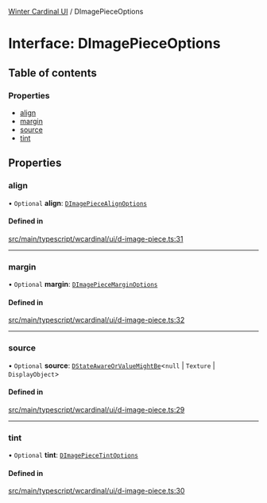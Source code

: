[Winter Cardinal UI](../README.md) / DImagePieceOptions

# Interface: DImagePieceOptions

## Table of contents

### Properties

- [align](DImagePieceOptions.md#align)
- [margin](DImagePieceOptions.md#margin)
- [source](DImagePieceOptions.md#source)
- [tint](DImagePieceOptions.md#tint)

## Properties

### align

• `Optional` **align**: [`DImagePieceAlignOptions`](DImagePieceAlignOptions.md)

#### Defined in

[src/main/typescript/wcardinal/ui/d-image-piece.ts:31](https://github.com/winter-cardinal/winter-cardinal-ui/blob/v0.154.0/src/main/typescript/wcardinal/ui/d-image-piece.ts#L31)

___

### margin

• `Optional` **margin**: [`DImagePieceMarginOptions`](DImagePieceMarginOptions.md)

#### Defined in

[src/main/typescript/wcardinal/ui/d-image-piece.ts:32](https://github.com/winter-cardinal/winter-cardinal-ui/blob/v0.154.0/src/main/typescript/wcardinal/ui/d-image-piece.ts#L32)

___

### source

• `Optional` **source**: [`DStateAwareOrValueMightBe`](../README.md#dstateawareorvaluemightbe)<``null`` \| `Texture` \| `DisplayObject`\>

#### Defined in

[src/main/typescript/wcardinal/ui/d-image-piece.ts:29](https://github.com/winter-cardinal/winter-cardinal-ui/blob/v0.154.0/src/main/typescript/wcardinal/ui/d-image-piece.ts#L29)

___

### tint

• `Optional` **tint**: [`DImagePieceTintOptions`](DImagePieceTintOptions.md)

#### Defined in

[src/main/typescript/wcardinal/ui/d-image-piece.ts:30](https://github.com/winter-cardinal/winter-cardinal-ui/blob/v0.154.0/src/main/typescript/wcardinal/ui/d-image-piece.ts#L30)
